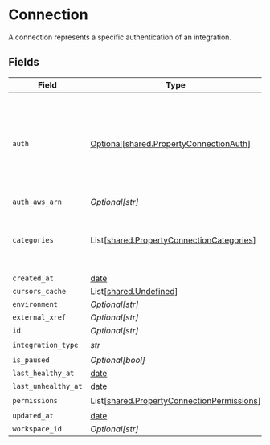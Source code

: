 # Connection

A connection represents a specific authentication of an integration.


## Fields

| Field                                                                                               | Type                                                                                                | Required                                                                                            | Description                                                                                         |
| --------------------------------------------------------------------------------------------------- | --------------------------------------------------------------------------------------------------- | --------------------------------------------------------------------------------------------------- | --------------------------------------------------------------------------------------------------- |
| `auth`                                                                                              | [Optional[shared.PropertyConnectionAuth]](../../models/shared/propertyconnectionauth.md)            | :heavy_minus_sign:                                                                                  | An authentication object that represents a specific authorized user's connection to an integration. |
| `auth_aws_arn`                                                                                      | *Optional[str]*                                                                                     | :heavy_minus_sign:                                                                                  | N/A                                                                                                 |
| `categories`                                                                                        | List[[shared.PropertyConnectionCategories](../../models/shared/propertyconnectioncategories.md)]    | :heavy_check_mark:                                                                                  | The Integration categories that this connection supports                                            |
| `created_at`                                                                                        | [date](https://docs.python.org/3/library/datetime.html#date-objects)                                | :heavy_minus_sign:                                                                                  | N/A                                                                                                 |
| `cursors_cache`                                                                                     | List[[shared.Undefined](../../models/shared/undefined.md)]                                          | :heavy_minus_sign:                                                                                  | N/A                                                                                                 |
| `environment`                                                                                       | *Optional[str]*                                                                                     | :heavy_minus_sign:                                                                                  | N/A                                                                                                 |
| `external_xref`                                                                                     | *Optional[str]*                                                                                     | :heavy_minus_sign:                                                                                  | N/A                                                                                                 |
| `id`                                                                                                | *Optional[str]*                                                                                     | :heavy_minus_sign:                                                                                  | N/A                                                                                                 |
| `integration_type`                                                                                  | *str*                                                                                               | :heavy_check_mark:                                                                                  | N/A                                                                                                 |
| `is_paused`                                                                                         | *Optional[bool]*                                                                                    | :heavy_minus_sign:                                                                                  | N/A                                                                                                 |
| `last_healthy_at`                                                                                   | [date](https://docs.python.org/3/library/datetime.html#date-objects)                                | :heavy_minus_sign:                                                                                  | N/A                                                                                                 |
| `last_unhealthy_at`                                                                                 | [date](https://docs.python.org/3/library/datetime.html#date-objects)                                | :heavy_minus_sign:                                                                                  | N/A                                                                                                 |
| `permissions`                                                                                       | List[[shared.PropertyConnectionPermissions](../../models/shared/propertyconnectionpermissions.md)]  | :heavy_check_mark:                                                                                  | N/A                                                                                                 |
| `updated_at`                                                                                        | [date](https://docs.python.org/3/library/datetime.html#date-objects)                                | :heavy_minus_sign:                                                                                  | N/A                                                                                                 |
| `workspace_id`                                                                                      | *Optional[str]*                                                                                     | :heavy_minus_sign:                                                                                  | N/A                                                                                                 |